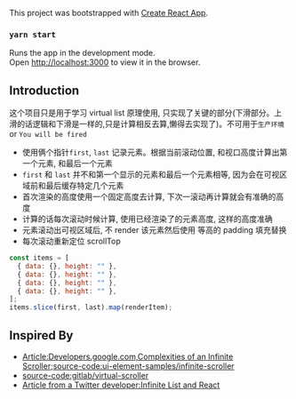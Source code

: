 This project was bootstrapped with [Create React App](https://github.com/facebook/create-react-app).

### `yarn start`

Runs the app in the development mode.<br />
Open [http://localhost:3000](http://localhost:3000) to view it in the browser.

## Introduction

这个项目只是用于学习 virtual list 原理使用, 只实现了关键的部分(下滑部分。上滑的话逻辑和下滑是一样的,只是计算相反去算,懒得去实现了)。不可用于`生产环境` or `You will be fired`

- 使用俩个指针`first`, `last` 记录元素。根据当前滚动位置, 和视口高度计算出第一个元素, 和最后一个元素
- `first` 和 `last` 并不和第一个显示的元素和最后一个元素相等, 因为会在可视区域前和最后缓存特定几个元素
- 首次渲染的高度使用一个固定高度去计算, 下次一滚动再计算就会有准确的高度
- 计算的话每次滚动时候计算, 使用已经渲染了的元素高度, 这样的高度准确
- 元素滚动出可视区域后, 不 render 该元素然后使用 等高的 padding 填充替换
- 每次滚动重新定位 scrollTop

```js
const items = [
  { data: {}, height: "" },
  { data: {}, height: "" },
  { data: {}, height: "" },
  { data: {}, height: "" },
];
items.slice(first, last).map(renderItem);
```

## Inspired By

- [Article:Developers.google.com,Complexities of an Infinite Scroller](https://developers.google.com/web/updates/2016/07/infinite-scroller);[source-code:ui-element-samples/infinite-scroller ](https://github.com/GoogleChromeLabs/ui-element-samples)
- [source-code:gitlab/virtual-scroller](https://gitlab.com/catamphetamine/virtual-scroller)
- [Article from a Twitter developer:Infinite List and React](https://itsze.ro/blog/2017/04/09/infinite-list-and-react.html)
